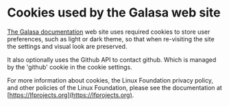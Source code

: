 # Cookies used by the Galasa web site

[The Galasa documentation](http://galasa.dev) web site uses required cookies to store user preferences, such as light or dark theme, so that when re-visiting the site the settings and visual look are preserved.

It also optionally uses the Github API to contact github. Which is managed by the 'github' cookie in the cookie settings.

For more information about cookies, the Linux Foundation privacy policy, and other policies of the Linux Foundation, please see the documentation at [https://lfprojects.org](https://lfprojects.org).


